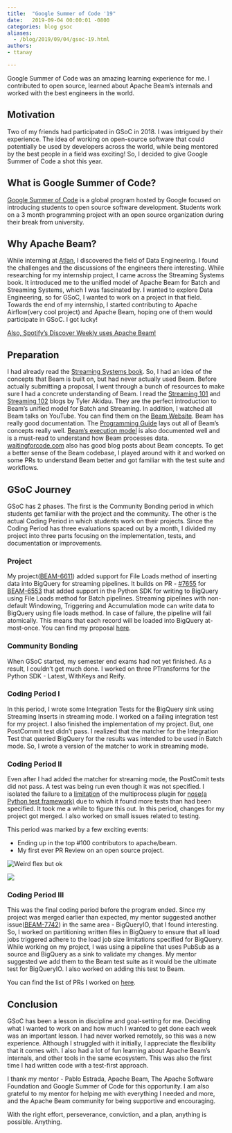 ```yaml
---
title:  "Google Summer of Code '19"
date:   2019-09-04 00:00:01 -0800
categories: blog gsoc
aliases:
  - /blog/2019/09/04/gsoc-19.html
authors:
- ttanay

---
```

<!--
Licensed under the Apache License, Version 2.0 (the "License");
you may not use this file except in compliance with the License.
You may obtain a copy of the License at

http://www.apache.org/licenses/LICENSE-2.0

Unless required by applicable law or agreed to in writing, software
distributed under the License is distributed on an "AS IS" BASIS,
WITHOUT WARRANTIES OR CONDITIONS OF ANY KIND, either express or implied.
See the License for the specific language governing permissions and
limitations under the License.
-->


Google Summer of Code was an amazing learning experience for me.
I contributed to open source, learned about Apache Beam’s internals and worked with the best engineers in the world.

<!--more-->

## Motivation
Two of my friends had participated in GSoC in 2018. I was intrigued by their experience.
The idea of working on open-source software that could potentially be used by developers across the world, while being mentored by the best people in a field was exciting!
So, I decided to give Google Summer of Code a shot this year.

## What is Google Summer of Code?
[Google Summer of Code](https://summerofcode.withgoogle.com/) is a global program hosted by Google focused on introducing students to open source software development.
Students work on a 3 month programming project with an open source organization during their break from university.

## Why Apache Beam?
While interning at [Atlan](https://atlan.com/), I discovered the field of Data Engineering. I found the challenges and the discussions of the engineers there interesting. While researching for my internship project, I came across the Streaming Systems book. It introduced me to the unified model of Apache Beam for Batch and Streaming Systems, which I was fascinated by.
I wanted to explore Data Engineering, so for GSoC, I wanted to work on a project in that field. Towards the end of my internship, I started contributing to Apache Airflow(very cool project) and Apache Beam, hoping one of them would participate in GSoC. I got lucky!

[Also, Spotify’s Discover Weekly uses Apache Beam!](https://youtu.be/U2eWLb-LD44)

## Preparation
I had already read the [Streaming Systems book](http://streamingsystems.net/). So, I had an idea of the concepts that Beam is built on, but had never actually used Beam.
Before actually submitting a proposal, I went through a bunch of resources to make sure I had a concrete understanding of Beam.
I read the [Streaming 101](https://www.oreilly.com/ideas/the-world-beyond-batch-streaming-101) and [Streaming 102](https://www.oreilly.com/ideas/the-world-beyond-batch-streaming-102) blogs by Tyler Akidau. They are the perfect introduction to Beam’s unified model for Batch and Streaming.
In addition, I watched all Beam talks on YouTube. You can find them on the [Beam Website](https://beam.apache.org/documentation/resources/videos-and-podcasts/).
Beam has really good documentation. The [Programming Guide](https://beam.apache.org/documentation/programming-guide/) lays out all of Beam’s concepts really well. [Beam’s execution model](https://beam.apache.org/documentation/runtime/model) is also documented well and is a must-read to understand how Beam processes data.
[waitingforcode.com](https://www.waitingforcode.com/apache-beam) also has good blog posts about Beam concepts.
To get a better sense of the Beam codebase, I played around with it and worked on some PRs to understand Beam better and got familiar with the test suite and workflows.

## GSoC Journey
GSoC has 2 phases. The first is the Community Bonding period in which students get familiar with the project and the community. The other is the actual Coding Period in which students work on their projects. Since the Coding Period has three evaluations spaced out by a month, I divided my project into three parts focusing on the implementation, tests, and documentation or improvements.

### Project
My project([BEAM-6611](https://issues.apache.org/jira/browse/BEAM-6611)) added support for File Loads method of inserting data into BigQuery for streaming pipelines. It builds on PR - [#7655](https://github.com/apache/beam/pull/7655) for [BEAM-6553](https://issues.apache.org/jira/browse/BEAM-6553) that added support in the Python SDK for writing to BigQuery using File Loads method for Batch pipelines. Streaming pipelines with non-default Windowing, Triggering and Accumulation mode can write data to BigQuery using file loads method. In case of failure, the pipeline will fail atomically. This means that each record will be loaded into BigQuery at-most-once.
You can find my proposal [here](https://docs.google.com/document/d/15Peyd3Z_wu5rvGWw8lMLpZuTyyreM_JOAEFFWvF97YY/edit?usp=sharing).

### Community Bonding
When GSoC started, my semester end exams had not yet finished. As a result, I couldn’t get much done. I worked on three PTransforms for the Python SDK - Latest, WithKeys and Reify.

### Coding Period I
In this period, I wrote some Integration Tests for the BigQuery sink using Streaming Inserts in streaming mode. I worked on a failing integration test for my project. I also finished the implementation of my project. But, one PostCommit test didn’t pass. I realized that the matcher for the Integration Test that queried BigQuery for the results was intended to be used in Batch mode. So, I wrote a version of the matcher to work in streaming mode.

### Coding Period II
Even after I had added the matcher for streaming mode, the PostComit tests did not pass. A test was being run even though it was not specified. I isolated the failure to a [limitation](https://nose.readthedocs.io/en/latest/doc_tests/test_multiprocess/multiprocess.html#other-differences-in-test-running) of the multiprocess plugin for [nose(a Python test framework)](https://nose.readthedocs.io/en/latest/) due to which it found more tests than had been specified. It took me a while to figure this out. In this period, changes for my project got merged.
I also worked on small issues related to testing.

This period was marked by a few exciting events:
 - Ending up in the top #100 contributors to apache/beam.
 - My first ever PR Review on an open source project.

![Weird flex but ok](https://pbs.twimg.com/media/D_XNSC-UIAUmswG?format=png&name=small)

<img src="https://pbs.twimg.com/media/D_XNSC-UIAUmswG?format=png&name=small" />

### Coding Period III
This was the final coding period before the program ended. Since my project was merged earlier than expected, my mentor suggested another issue([BEAM-7742](https://issues.apache.org/jira/browse/BEAM-7742)) in the same area - BigQueryIO, that I found interesting. So, I worked on partitioning written files in BigQuery to ensure that all load jobs triggered adhere to the load job size limitations specified for BigQuery.
While working on my project, I was using a pipeline that uses PubSub as a source and BigQuery as a sink to validate my changes. My mentor suggested we add them to the Beam test suite as it would be the ultimate test for BigQueryIO. I also worked on adding this test to Beam.

You can find the list of PRs I worked on [here](https://github.com/apache/beam/pulls?utf8=%E2%9C%93&q=is%3Apr+author%3Attanay).

## Conclusion
GSoC has been a lesson in discipline and goal-setting for me. Deciding what I wanted to work on and how much I wanted to get done each week was an important lesson.
I had never worked remotely, so this was a new experience. Although I struggled with it initially, I appreciate the flexibility that it comes with.
I also had a lot of fun learning about Apache Beam’s internals, and other tools in the same ecosystem.
This was also the first time I had written code with a test-first approach.

I thank my mentor - Pablo Estrada, Apache Beam, The Apache Software Foundation and Google Summer of Code for this opportunity. I am also grateful to my mentor for helping me with everything I needed and more, and the Apache Beam community for being supportive and encouraging.

With the right effort, perseverance, conviction, and a plan, anything is possible. Anything.
